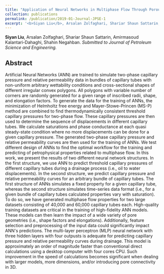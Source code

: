 ```yaml
---
title: "Application of Neural Networks in Multiphase Flow Through Porous Media: Predicting Capillary Pressure and Relative Permeability Curves"
collection: publications
permalink: /publication/2019-01-Journal-JPSE-1
excerpt: '<b>Siyan Liu</b>, Arsalan Zolfaghari, Shariar Shaun Sattarin, Amirmasoud Kalantari-Dahaghi, Shahin Negahban.<i> Submitted to Journal of Petroleum Science and Engineering.</i>'
---
```

<b>Siyan Liu</b>, Arsalan Zolfaghari, Shariar Shaun Sattarin, Amirmasoud Kalantari-Dahaghi, Shahin Negahban. <i>Submitted to Journal of Petroleum Science and Engineering.</i>

## Abstract
Artificial Neural Networks (ANN) are trained to simulate two-phase capillary pressure and relative permeability data in bundles of capillary tubes with non-uniform arbitrary wettability conditions and cross-sectional shapes of different irregular convex polygons. All polygons with variable number of corners are randomly generated for a given range of inscribed radii, shape, and elongation factors. To generate the data for the training of ANNs, the minimization of Helmholtz free energy and Mayer-Stowe-Princen (MS-P) method are combined to find thermodynamically consistent threshold capillary pressures for two-phase flow. These capillary pressures are then used to 
determine the sequence of displacements in different capillary tubes. We calculate saturations and phase conductance at each quasi steady-state 
condition where no more displacements can be done for a given capillary pressure. The generated two-phase capillary pressure and relative 
permeability curves are then used for the training of ANNs. We test different design of ANNs to find the optimal workflow for the training and predicting of petrophysical properties related to multiphase flow. In this work, we present the results of two different neural network structures. In the first structure, we use ANN to predict threshold capillary pressures of different 
capillary tubes during a drainage process (i.e., oil to water displacements). In the second structure, we predict capillary pressure and relative permeability curves for an arbitrary bundle of capillary tubes. The first structure of ANNs simulates a fixed property for a given capillary tube, whereas the second structure simulates time-series data format (i.e., for a given bundle of capillary tubes calculated properties vary with saturation). To do so, we have generated multiphase flow properties for two large datasets 
consisting of 40,000 and 60,000 capillary tubes each. High-quality training datasets are critical in the training of high-fidelity ANN models. These 
models can then learn the impact of a wide variety of pore geometries (i.e., shape factors and elongations). Additionally, feature selection and 
preprocessing of the input data could significantly impact ANN's predictions. The multi-layer perceptron (MLP) neural network with three hidden layers with four outpusts is adequate for predicting capillary pressure and relative permeability curves during drainage. This model is approximately an order of 
magnitude faster than conventional direct calculations using a desktop computer with four cores CPU. Such improvement in the speed of calculations becomes significant when dealing with larger models, more dimensions, and/or 
introducing pore connectivity in 3D. 
